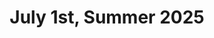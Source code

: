 ---
title: July 1st, Summer 2025
layout: post
notes: https://docs.google.com/document/d/1mQLbRErqSXyAw3JDZim2GIchkBujBNC47C-alZHGvso/preview
categories: Meetings
---